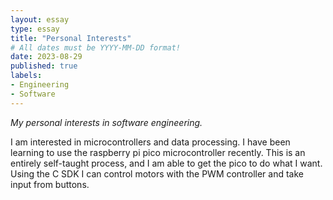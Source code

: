 ```yaml
---
layout: essay
type: essay
title: "Personal Interests"
# All dates must be YYYY-MM-DD format!
date: 2023-08-29
published: true
labels:
- Engineering
- Software
---
```


*My personal interests in software engineering.*

I am interested in microcontrollers and data processing.  I have been learning to use the raspberry pi pico microcontroller recently.  This is an entirely self-taught process, and I am able to get the pico to do what I want.  Using the C SDK I can control motors with the PWM controller and take input from buttons. 
